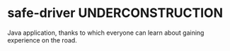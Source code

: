 # safe-driver UNDERCONSTRUCTION
Java application, thanks to which everyone can learn about gaining experience on the road.


